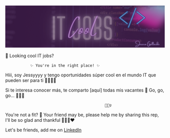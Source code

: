 

![Cool Job Offers](img/a-cool.png)


👋 Looking cool IT jobs?
    
               ✨ You're in the right place! ✨

Hiii, soy Jessyyyy y tengo oportunidades súper cool en el mundo IT que pueden ser para ti 👩🏻‍💻💜


Si te interesa conocer más, te comparto [aquí] todas mis vacantes 🧾 Go, go, go... 🏃🏻‍♀️


                                                🏃🏻‍♀️ 





You're not a fit? 🔗 Your friend may be, please help me by sharing this rep, I'll be so glad and thankful 🙇🏻‍♀️❤️


Let's be friends, add me on [LinkedIn](https://www.linkedin.com/in/jessicagallardo97/)

